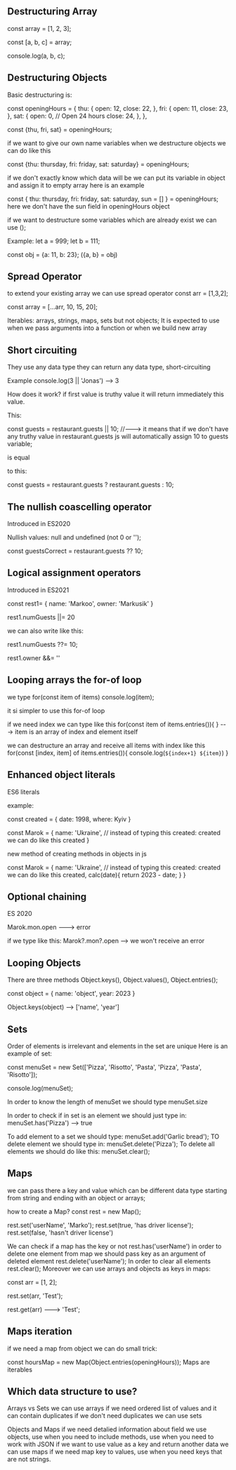 ## Destructuring Array

const array = [1, 2, 3];

const [a, b, c] = array;

console.log(a, b, c);

## Destructuring Objects

Basic destructuring is:

const openingHours = {
thu: {
open: 12,
close: 22,
},
fri: {
open: 11,
close: 23,
},
sat: {
open: 0, // Open 24 hours
close: 24,
},
},

const {thu, fri, sat} = openingHours;

if we want to give our own name variables when we destructure objects we can do like this

const {thu: thursday, fri: friday, sat: saturday} = openingHours;

if we don't exactly know which data will be we can put its variable in object and assign it to empty array
here is an example

const { thu: thursday, fri: friday, sat: saturday, sun = [] } = openingHours;
here we don't have the sun field in openingHours object

if we want to destructure some variables which are already exist we can use ();

Example:
let a = 999;
let b = 111;

const obj = {a: 11, b: 23};
({a, b} = obj)

## Spread Operator

to extend your existing array we can use spread operator
const arr = [1,3,2];

const array = [...arr, 10, 15, 20];

Iterables: arrays, strings, maps, sets but not objects;
It is expected to use when we pass arguments into a function or when we build new array

## Short circuiting

They use any data type they can return any data type, short-circuiting

Example console.log(3 || 'Jonas') --> 3

How does it work? if first value is truthy value it will return immediately this value.

This:

const guests = restaurant.guests || 10; //---> it means that if we don't have any truthy value in restaurant.guests js will automatically assign 10 to guests variable;

is equal

to this:

const guests = restaurant.guests ? restaurant.guests : 10;

## The nullish coascelling operator

Introduced in ES2020

Nullish values: null and undefined (not 0 or '');

const guestsCorrect = restaurant.guests ?? 10;

## Logical assignment operators

Introduced in ES2021

const rest1= {
name: 'Markoo',
owner: 'Markusik'
}

rest1.numGuests ||= 20

we can also write like this:

rest1.numGuests ??= 10;

rest1.owner &&= '<Anonymous>'

## Looping arrays the for-of loop

we type for(const item of items) console.log(item);

it si simpler to use this for-of loop

if we need index we can type like this for(const item of items.entries()){ } ---> item is an array of index and element itself

we can destructure an array and receive all items with index like this for(const [index, item] of items.entries()){ console.log(`${index+1} ${item}`) }

## Enhanced object literals

ES6 literals

example:

const created = {
date: 1998,
where: Kyiv
}

const Marok = {
name: 'Ukraine',
// instead of typing this created: created we can do like this
created
}

new method of creating methods in objects in js

const Marok = {
name: 'Ukraine',
// instead of typing this created: created we can do like this
created,
calc(date){
return 2023 - date;
}
}

## Optional chaining

ES 2020

Marok.mon.open ---> error

if we type like this: Marok?.mon?.open --> we won't receive an error

## Looping Objects

There are three methods Object.keys(), Object.values(), Object.entries();

const object = {
name: 'object',
year: 2023
}

Object.keys(object) --> ['name', 'year']

## Sets

Order of elements is irrelevant and elements in the set are unique
Here is an example of set:

const menuSet = new Set(['Pizza', 'Risotto', 'Pasta', 'Pizza', 'Pasta', 'Risotto']);

console.log(menuSet);

In order to know the length of menuSet we should type menuSet.size

In order to check if in set is an element we should just type in: menuSet.has('Pizza') --> true

To add element to a set we should type: menuSet.add('Garlic bread');
TO delete element we should type in: menuSet.delete('Pizza');
To delete all elements we should do like this: menuSet.clear();

## Maps

we can pass there a key and value which can be different data type starting from string and ending with an object or arrays;

how to create a Map?
const rest = new Map();

rest.set('userName', 'Marko');
rest.set(true, 'has driver license');
rest.set(false, 'hasn't driver license')

We can check if a map has the key or not
rest.has('userName')
in order to delete one element from map we should pass key as an argument of deleted element rest.delete('userName');
In order to clear all elements rest.clear();
Moreover we can use arrays and objects as keys in maps:

const arr = [1, 2];

rest.set(arr, 'Test');

rest.get(arr) ---> 'Test';

## Maps iteration

if we need a map from object we can do small trick:

const hoursMap = new Map(Object.entries(openingHours));
Maps are iterables

## Which data structure to use?

Arrays vs Sets
we can use arrays if we need ordered list of values and it can contain duplicates
if we don't need duplicates we can use sets

Objects and Maps
if we need detalied information about field we use objects, use when you need to include methods, use when you need to work with JSON
if we want to use value as a key and return another data we can use maps if we need map key to values, use when you need keys that are not strings.

